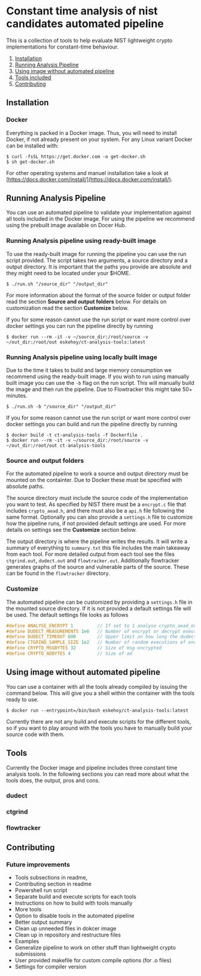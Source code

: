 # Constant time analysis of nist candidates automated pipeline
This is a collection of tools to help evaluate NIST lightweight crypto implementations for constant-time behaviour.

1. [Installation](#Installation)
2. [Running Analysis Pipeline](#Running-Analysis-Pipeline)
3. [Using image without automated pipeline](#Using-image-without-automated-pipeline)
4. [Tools included](#Tools)
5. [Contributing](#Contributing)


## Installation
### Docker
Everything is packed in a Docker image. Thus, you will need to install Docker, if not already present on your system. For any Linux variant Docker can be installed with:
```
$ curl -fsSL https://get.docker.com -o get-docker.sh
$ sh get-docker.sh
```

For other operating systems and manuel installation take a look at [https://docs.docker.com/install/](https://docs.docker.com/install/).

## Running Analysis Pipeline
You can use an automated pipeline to validate your implementation against all tools included in the Docker image.
For using the pipeline we recommend using the prebuilt image available on Docer Hub.

### Running Analysis pipeline using ready-built image
To use the ready-built image for running the pipeline you can use the run script provided. The script takes two arguments, a source directory and a output directory. It is important that the paths you provide are absolute and they might need to be located under your $HOME.
```
$ ./run.sh "/source_dir" "/output_dir"
```

For more information about the format of the source folder or output folder read the section **Source and output folders** below.  For details on customization read the section **Customize** below.

If you for some reason cannot use the run script or want more control over docker settings you can run the pipeline directly by running
```
$ docker run --rm -it -v ~/source_dir:/root/source -v ~/out_dir:/root/out eskehoy/ct-analysis-tools:latest 
```

### Running Analysis pipeline using locally built image
Due to the time it takes to build and large memory consumption we recommend using the ready-built image. 
If you wish to run using manually built image you can use the `-b` flag on the run script. This will manually build the image and then run the pipeline. Due to Flowtracker this might take 50+ minutes.
```
$ ./run.sh -b "/source_dir" "/output_dir"
```

If you for some reason cannot use the run script or want more control over docker settings you can build and run the pipeline directly by running
```
$ docker build -t ct-analysis-tools -f Dockerfile .
$ docker run --rm -it -v ~/source_dir:/root/source -v ~/out_dir:/root/out ct-analysis-tools
```

### Source and output folders
For the automated pipeline to work a source and output directory must be mounted on the containter. Due to Docker these must be specified with absolute paths. 

The source directory must include the source code of the implementation you want to test. As specified by NIST there must be a `encrypt.c` file that includes `crypto_aead.h`, and there must also be a `api.h` file following the same format. Optionally you can also provide a `settings.h` file to customize how the pipeline runs, if not provided default settings are used. For more details on settings see the **Customize** section below.

The output directory is where the pipeline writes the results. It will write a summary of everything to `summary.txt` this file includes the main takeaway from each tool. For more detailed output from each tool see the files `ctgrind.out`, `dudect.out` and `flowtracker.out`. Additionally flowtracker generates graphs of the source and vulnerable parts of the source. These can be found in the `flowtracker` directory.

### Customize
The automated pipeline can be customized by providing a `settings.h` file in the mounted source directory. If it is not provided a default settings file will be used. The default settings file looks as follows
```c
#define ANALYSE_ENCRYPT 1         // If set to 1 analyse crypto_aead_encrypt funtion otherwise analyse crypto_aead_decrypt
#define DUDECT_MEASUREMENTS 1e6   // Number of encrypt or decrypt exeutions each iteration of dudect
#define DUDECT_TIMEOUT 600        // Upper limit on how long the dudect tool will run
#define CTGRIND_SAMPLE_SIZE 1e2   // Number of random executions of encrypt or decrypt in ctgrind tool
#define CRYPTO_MSGBYTES 32        // Size of msg encrypted
#define CRYPTO_ADBYTES 4          // Size of ad
```

## Using image without automated pipeline
You can use a container with all the tools already compiled by issuing the command below. This will give you a shell within the container with the tools ready to use. 
```
$ docker run --entrypoint=/bin/bash eskehoy/ct-analysis-tools:latest 
```
Currently there are not any build and execute scripts for the different tools, so if you want to play around with the tools you have to manually build your source code with them.

## Tools
Currently the Docker image and pipeline includes three constant time analysis tools. In the following sections you can read more about what the tools does, the output, pros and cons.

### dudect

### ctgrind

### flowtracker

## Contributing

### Future improvements
* Tools subsections in readme,
* Contributing section in readme
* Powershell run script
* Separate build and execute scripts for each tools
* Instructions on how to build with tools manually
* More tools
* Option to disable tools in the automated pipeline
* Better output summary
* Clean up unneeded files in dokcer image
* Clean up in repository and restructure files
* Examples
* Generalize pipeline to work on other stuff than lightweight crypto submissions
* User provided makefile for custom compile options (for .o files)
* Settings for compiler version
